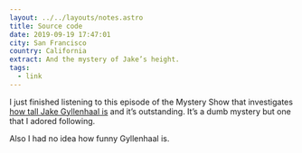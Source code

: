 ```yaml
---
layout: ../../layouts/notes.astro
title: Source code
date: 2019-09-19 17:47:01
city: San Francisco
country: California
extract: And the mystery of Jake’s height.
tags:
  - link
---
```


I just finished listening to this episode of the Mystery Show that investigates [how tall Jake Gyllenhaal is](https://gimletmedia.com/shows/mystery-show/o2hb96/case-5-source-code) and it’s outstanding. It’s a dumb mystery but one that I adored following.

Also I had no idea how funny Gyllenhaal is.
